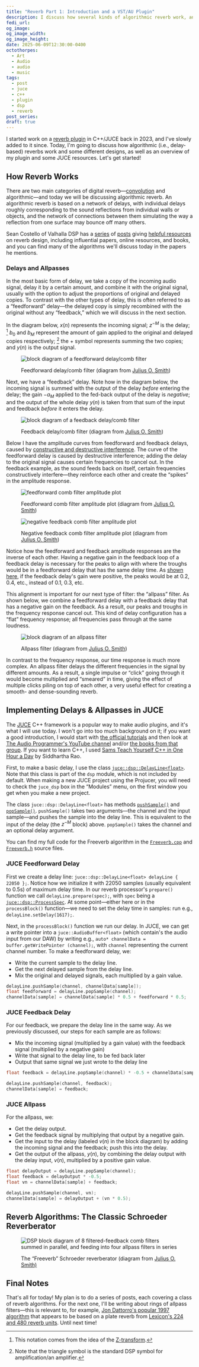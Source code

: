 ```yaml
---
title: "Reverb Part 1: Introduction and a VST/AU Plugin"
description: I discuss how several kinds of algorithmic reverb work, and I return to a VST/AU plugin I coded in C++/JUCE
fedi_url: 
og_image: 
og_image_width: 
og_image_height: 
date: 2025-06-09T12:30:00-0400
octothorpes:
  - Art
  - Audio
  - audio
  - music
tags:
  - post
  - juce
  - c++
  - plugin
  - dsp
  - reverb
post_series: 
draft: true
---
```


<link rel="stylesheet" type="text/css" href="/styles/notes-photos.css">

<link rel="stylesheet" type="text/css" href="/styles/code/prism-dracula.css" />
<link rel="stylesheet" type="text/css" href="/styles/code/code-tweaks.css" />

<link rel="stylesheet" type="text/css" href="/styles/math/katex.min.css" />

I started work on a [reverb plugin](https://github.com/reillypascal/RSAlgorithmicVerb) in C++/JUCE back in 2023, and I've slowly added to it since. Today, I'm going to discuss how algorithmic (i.e., delay-based) reverbs work and some different designs, as well as an overview of my plugin and some JUCE resources. Let's get started!

## How Reverb Works

There are two main categories of digital reverb—[convolution](https://www.bhphotovideo.com/find/newsLetter/Convolution-Reverb.jsp/) and algorithmic—and today we will be discussing algorithmic reverb. An algorithmic reverb is based on a network of delays, with individual delays roughly corresponding to the sound reflections from individual walls or objects, and the network of connections between them simulating the way a reflection from one surface may bounce off many others.

Sean Costello of Valhalla DSP has a [series](https://valhalladsp.com/2021/09/22/getting-started-with-reverb-design-part-2-the-foundations/) of [posts](https://valhalladsp.com/2021/09/23/getting-started-with-reverb-design-part-3-online-resources/) giving [helpful resources](https://valhalladsp.com/2021/09/28/getting-started-with-reverb-design-part-4-books/) on reverb design, including influential papers, online resources, and books, and you can find many of the algorithms we'll discuss today in the papers he mentions.

### Delays and Allpasses

In the most basic form of delay, we take a copy of the incoming audio signal, delay it by a certain amount, and combine it with the original signal, usually with the option to adjust the proportions of original and delayed copies. To contrast with the other types of delay, this is often referred to as a “feedforward” delay—the delayed copy is simply recombined with the original without any “feedback,” which we will discuss in the next section. 

<!-- This delay configuration is also referred to as a “comb filter”; as we will see shortly, it produces an amplitude curve that resembles a comb. -->

In the diagram below, $x(n)$ represents the incoming signal; $z^{-M}$ is the delay; [^1] $b_0$ and $b_M$ represent the amount of gain applied to the original and delayed copies respectively; [^2] the $+$ symbol represents summing the two copies; and $y(n)$ is the output signal. 

<figure>

![block diagram of a feedforward delay/comb filter](/media/blog/2025/06/reverb/feedforward_comb.webp)

<figcaption>Feedforward delay/comb filter (diagram from <a href="https://ccrma.stanford.edu/~jos/pasp04/Feedforward_Comb_Filters.html">Julius O. Smith</a>)</figcaption>
</figure>

Next, we have a “feedback” delay. Note how in the diagram below, the incoming signal is summed with the output of the delay *before* entering the delay; the gain $-a_M$ applied to the fed-back output of the delay is *negative*; and the output of the whole delay $y(n)$ is taken from that sum of the input and feedback *before* it enters the delay.

<figure>

![block diagram of a feedback delay/comb filter](/media/blog/2025/06/reverb/feedback_comb.webp)

<figcaption>Feedback delay/comb filter (diagram from <a href="https://ccrma.stanford.edu/~jos/pasp/Feedback_Comb_Filters.html">Julius O. Smith</a>)</figcaption>
</figure>

Below I have the amplitude curves from feedforward and feedback delays, caused by [constructive and destructive interference](https://www.phys.uconn.edu/~gibson/Notes/Section5_2/Sec5_2.htm). The curve of the feedforward delay is caused by destructive interference; adding the delay to the original signal causes certain frequencies to cancel out. In the feedback example, as the sound feeds back on itself, certain frequencies constructively interfere—they reinforce each other and create the “spikes” in the amplitude response.

<figure>

![feedforward comb filter amplitude plot](/media/blog/2025/06/reverb/feedforward_comb_amp.webp)

<figcaption>Feedforward comb filter amplitude plot (diagram from <a href="https://ccrma.stanford.edu/~jos/pasp05/Feedforward_Comb_Filter_Amplitude.html">Julius O. Smith</a>)</figcaption>
</figure>

<figure>

![negative feedback comb filter amplitude plot](/media/blog/2025/06/reverb/feedback_comb_neg_amp.webp)

<figcaption>Negative feedback comb filter amplitude plot (diagram from <a href="https://ccrma.stanford.edu/~jos/pasp05/Feedback_Comb_Filter_Amplitude.html">Julius O. Smith</a>)</figcaption>
</figure>

Notice how the feedforward and feedback amplitude responses are the inverse of each other. Having a negative gain in the feedback loop of a feedback delay is necessary for the peaks to align with where the troughs would be in a feedforward delay that has the same delay time. As [shown here](https://ccrma.stanford.edu/~jos/pasp05/Feedback_Comb_Filter_Amplitude.html), if the feedback delay's gain were positive, the peaks would be at 0.2, 0.4, etc., instead of 0.1, 0.3, etc. 

This alignment is important for our next type of filter: the “allpass” filter. As shown below, we combine a feedforward delay with a feedback delay that has a negative gain on the feedback. As a result, our peaks and troughs in the frequency response cancel out. This kind of delay configuration has a “flat” frequency response; all frequencies pass through at the same loudness. 

<figure>

![block diagram of an allpass filter](/media/blog/2025/06/reverb/allpass_from_2_combs.webp)

<figcaption>Allpass filter (diagram from <a href="https://ccrma.stanford.edu/~jos/pasp/Allpass_Two_Combs.html">Julius O. Smith</a>)</figcaption>
</figure>

In contrast to the frequency response, our time response is much more complex. An allpass filter delays the different frequencies in the signal by different amounts. As a result, a single impulse or “click” going through it would become multiplied and “smeared” in time, giving the effect of multiple clicks piling on top of each other, a very useful effect for creating a smooth- and dense-sounding reverb.

## Implementing Delays & Allpasses in JUCE

The [JUCE](https://juce.com/) C++ framework is a popular way to make audio plugins, and it's what I will use today. I won't go into too much background on it; if you want a good introduction, I would start with [the official tutorials](https://juce.com/learn/tutorials/) and then look at [The Audio Programmer's YouTube channel](https://www.youtube.com/theaudioprogrammer) and/or [the books from that group](https://www.theaudioprogrammer.com/books). If you want to learn C++, I used [Sams Teach Yourself C++ in One Hour a Day](https://www.oreilly.com/library/view/sams-teach-yourself/9780137334674/) by Siddhartha Rao.

First, to make a basic delay, I use the class [`juce::dsp::DelayLine<float>`](https://docs.juce.com/master/classdsp_1_1DelayLine.html). Note that this class is part of the `dsp` module, which is not included by default. When making a new JUCE project using the Projucer, you will need to check the `juce_dsp` box in the “Modules” menu, on the first window you get when you make a new project.

The class `juce::dsp::DelayLine<float>` has methods [`pushSample()`](https://docs.juce.com/master/classdsp_1_1DelayLine.html#a5d07327abc2d6bcc69bb3d3eea488d8f) and [`popSample()`](https://docs.juce.com/master/classdsp_1_1DelayLine.html#afb9c3cadcd2a333a742aa86a97caf944). `pushSample()` takes two arguments—the channel and the input sample—and pushes the sample into the delay line. This is equivalent to the input of the delay (the $z^{-M}$ block) above. `popSample()` takes the channel and an optional delay argument. 

You can find my full code for the Freeverb algorithm in the [`Freeverb.cpp`](https://github.com/reillypascal/RSAlgorithmicVerb/blob/main/Source/Freeverb.cpp) and [`Freeverb.h`](https://github.com/reillypascal/RSAlgorithmicVerb/blob/main/Source/Freeverb.h) source files.

### JUCE Feedforward Delay

First we create a delay line: `juce::dsp::DelayLine<float> delayLine { 22050 };`. Notice how we initialize it with 22050 samples (usually equivalent to 0.5s) of maximum delay time. In our reverb processor's `prepare()` function we call `delayLine.prepare(spec);`, with `spec` being a [`juce::dsp::ProcessSpec`](https://docs.juce.com/master/structdsp_1_1ProcessSpec.html). At some point—either here or in the `processBlock()` function—we need to set the delay time in samples: run e.g., `delayLine.setDelay(1617);`.

Next, in the `processBlock()` function we run our delay. In JUCE, we can get a write pointer into a `juce::AudioBuffer<float>` (which contain's the audio input from our DAW) by writing e.g., `auto* channelData = buffer.getWritePointer (channel);`, with `channel` representing the current channel number. To make a feedforward delay, we:
- Write the current sample to the delay line.
- Get the next delayed sample from the delay line.
- Mix the original and delayed signals, each multiplied by a gain value.

```cpp
delayLine.pushSample(channel, channelData[sample]);
float feedforward = delayLine.popSample(channel);
channelData[sample] = channelData[sample] * 0.5 + feedforward * 0.5;
```

### JUCE Feedback Delay

For our feedback, we prepare the delay line in the same way. As we previously discussed, our steps for each sample are as follows:
- Mix the incoming signal (multiplied by a gain value) with the feedback signal (multiplied by a negative gain)
- Write that signal to the delay line, to be fed back later
- Output that same signal we just wrote to the delay line

```cpp
float feedback = delayLine.popSample(channel) * -0.5 + channelData[sample] * 0.5;

delayLine.pushSample(channel, feedback);
channelData[sample] = feedback;
```

### JUCE Allpass

For the allpass, we:
- Get the delay output.
- Get the feedback signal by multiplying that output by a negative gain.
- Get the input to the delay (labeled $v(n)$ in the block diagram) by adding the incoming signal and the feedback; push this into the delay.
- Get the output of the allpass, $y(n)$, by combining the delay output with the delay input, $v(n)$, multiplied by a positive gain value.

```cpp
float delayOutput = delayLine.popSample(channel);
float feedback = delayOutput * -0.5;
float vn = channelData[sample] + feedback;

delayLine.pushSample(channel, vn);
channelData[sample] = delayOutput + (vn * 0.5);
```

## Reverb Algorithms: The Classic Schroeder Reverberator



<figure>

![DSP block diagram of 8 filtered-feedback comb filters summed in parallel, and feeding into four allpass filters in series](/media/blog/2025/06/reverb/freeverb.webp)

<figcaption>The “Freeverb” Schroeder reverberator (diagram from <a href="https://ccrma.stanford.edu/~jos/pasp/Freeverb.html">Julius O. Smith)</a></figcaption>
</figure>

## Final Notes

That's all for today! My plan is to do a series of posts, each covering a class of reverb algorithms. For the next one, I'll be writing about rings of allpass filters—this is relevant to, for example, [Jon Dattorro's popular 1997 algorithm](https://ccrma.stanford.edu/~dattorro/EffectDesignPart1.pdf) that appears to be based on a plate reverb from [Lexicon's 224 and 480 reverb units](https://en.wikipedia.org/wiki/Lexicon_(company)#Reverb_and_effects). Until next time!

[^1]: This notation comes from the idea of the [Z-transform](https://en.wikipedia.org/wiki/Z-transform).

[^2]: Note that the triangle symbol is the standard DSP symbol for amplification/an amplifier.
